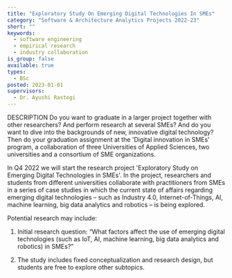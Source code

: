 ```yaml
---
title: "Exploratory Study On Emerging Digital Technologies In SMEs"
category: "Software & Architecture Analytics Projects 2022-23"
short: ""
keywords:
  - software engineering
  - empirical research
  - industry collaboration
is_group: false
available: true
types:
  - BSc
posted: 2023-01-01
supervisors:
  - Dr. Ayushi Rastogi
---
```


DESCRIPTION
Do you want to graduate in a larger project together with other researchers? And perform research at several SMEs? And do you want to dive into the backgrounds of new, innovative digital technology? Then do your graduation assignment at the 'Digital innovation in SMEs' program, a collaboration of three Universities of Applied Sciences, two universities and a consortium of SME organizations.

In Q4 2022 we will start the research project 'Exploratory Study on Emerging Digital Technologies in SMEs'. In the project, researchers and students from different universities collaborate with practitioners from SMEs in a series of case studies in which the current state of affairs regarding emerging digital technologies – such as Industry 4.0, Internet-of-Things, AI, machine learning, big data analytics and robotics – is being explored.

Potential research may include:

1. Initial research question: “What factors affect the use of emerging digital technologies (such as IoT, AI, machine learning, big data analytics and robotics) in SMEs?”

2. The study includes fixed conceptualization and research design, but students are free to explore other subtopics.
